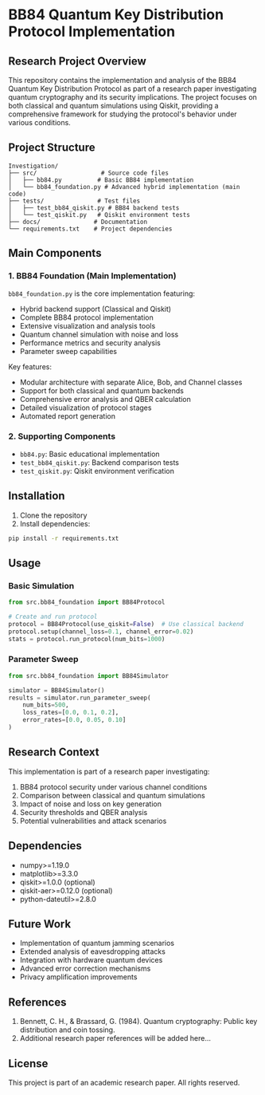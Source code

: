 # BB84 Quantum Key Distribution Protocol Implementation

## Research Project Overview
This repository contains the implementation and analysis of the BB84 Quantum Key Distribution Protocol as part of a research paper investigating quantum cryptography and its security implications. The project focuses on both classical and quantum simulations using Qiskit, providing a comprehensive framework for studying the protocol's behavior under various conditions.

## Project Structure
```
Investigation/
├── src/                  # Source code files
│   ├── bb84.py          # Basic BB84 implementation
│   └── bb84_foundation.py # Advanced hybrid implementation (main code)
├── tests/               # Test files
│   ├── test_bb84_qiskit.py # BB84 backend tests
│   └── test_qiskit.py   # Qiskit environment tests
├── docs/               # Documentation
└── requirements.txt    # Project dependencies
```

## Main Components

### 1. BB84 Foundation (Main Implementation)
`bb84_foundation.py` is the core implementation featuring:
- Hybrid backend support (Classical and Qiskit)
- Complete BB84 protocol implementation
- Extensive visualization and analysis tools
- Quantum channel simulation with noise and loss
- Performance metrics and security analysis
- Parameter sweep capabilities

Key features:
- Modular architecture with separate Alice, Bob, and Channel classes
- Support for both classical and quantum backends
- Comprehensive error analysis and QBER calculation
- Detailed visualization of protocol stages
- Automated report generation

### 2. Supporting Components
- `bb84.py`: Basic educational implementation
- `test_bb84_qiskit.py`: Backend comparison tests
- `test_qiskit.py`: Qiskit environment verification

## Installation

1. Clone the repository
2. Install dependencies:
```bash
pip install -r requirements.txt
```

## Usage

### Basic Simulation
```python
from src.bb84_foundation import BB84Protocol

# Create and run protocol
protocol = BB84Protocol(use_qiskit=False)  # Use classical backend
protocol.setup(channel_loss=0.1, channel_error=0.02)
stats = protocol.run_protocol(num_bits=1000)
```

### Parameter Sweep
```python
from src.bb84_foundation import BB84Simulator

simulator = BB84Simulator()
results = simulator.run_parameter_sweep(
    num_bits=500,
    loss_rates=[0.0, 0.1, 0.2],
    error_rates=[0.0, 0.05, 0.10]
)
```

## Research Context
This implementation is part of a research paper investigating:
1. BB84 protocol security under various channel conditions
2. Comparison between classical and quantum simulations
3. Impact of noise and loss on key generation
4. Security thresholds and QBER analysis
5. Potential vulnerabilities and attack scenarios

## Dependencies
- numpy>=1.19.0
- matplotlib>=3.3.0
- qiskit>=1.0.0 (optional)
- qiskit-aer>=0.12.0 (optional)
- python-dateutil>=2.8.0

## Future Work
- Implementation of quantum jamming scenarios
- Extended analysis of eavesdropping attacks
- Integration with hardware quantum devices
- Advanced error correction mechanisms
- Privacy amplification improvements

## References
1. Bennett, C. H., & Brassard, G. (1984). Quantum cryptography: Public key distribution and coin tossing.
2. Additional research paper references will be added here...

## License
This project is part of an academic research paper. All rights reserved.